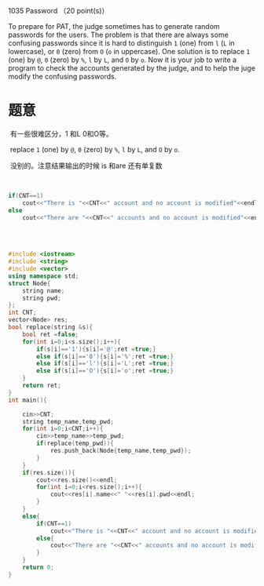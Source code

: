 1035 Password （20 point(s)）

To prepare for PAT, the judge sometimes has to generate random passwords for the users. The problem is that there are always some confusing passwords since it is hard to distinguish `1` (one) from `l` (`L` in lowercase), or `0` (zero) from `O` (`o` in uppercase). One solution is to replace `1` (one) by `@`, `0` (zero) by `%`, `l` by `L`, and `O` by `o`. Now it is your job to write a program to check the accounts generated by the judge, and to help the juge modify the confusing passwords.

# **题意**

​	有一些很难区分，1 和L 0和O等。

​	replace `1` (one) by `@`, `0` (zero) by `%`, `l` by `L`, and `O` by `o`. 

​	没别的。注意结果输出的时候 is 和are  还有单复数

​	

```c++
if(CNT==1)
    cout<<"There is "<<CNT<<" account and no account is modified"<<endl;
else
    cout<<"There are "<<CNT<<" accounts and no account is modified"<<endl;
    
```



​	

```c++
#include <iostream>
#include <string>
#include <vector>
using namespace std;
struct Node{
    string name;
    string pwd;
};
int CNT;
vector<Node> res;
bool replace(string &s){
    bool ret =false;
    for(int i=0;i<s.size();i++){
        if(s[i]=='1'){s[i]='@';ret =true;}
        else if(s[i]=='0'){s[i]='%';ret =true;}
        else if(s[i]=='l'){s[i]='L';ret =true;}
        else if(s[i]=='O'){s[i]='o';ret =true;}
    }
    return ret;
}
int main(){

    cin>>CNT;
    string temp_name,temp_pwd;
    for(int i=0;i<CNT;i++){
        cin>>temp_name>>temp_pwd;
        if(replace(temp_pwd)){
            res.push_back(Node{temp_name,temp_pwd});
        }
    }
    if(res.size()){
        cout<<res.size()<<endl;
        for(int i=0;i<res.size();i++){
            cout<<res[i].name<<" "<<res[i].pwd<<endl;
        }
    }
    else{
        if(CNT==1)
            cout<<"There is "<<CNT<<" account and no account is modified"<<endl;
        else{
            cout<<"There are "<<CNT<<" accounts and no account is modified"<<endl;
        }
    }
    return 0;
}

```

